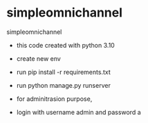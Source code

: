 # simpleomnichannel
simpleomnichannel

- this code created with python 3.10

- create new env
- run pip install -r requirements.txt

- run python manage.py runserver

- for adminitrasion purpose,
- login with username admin and password a

